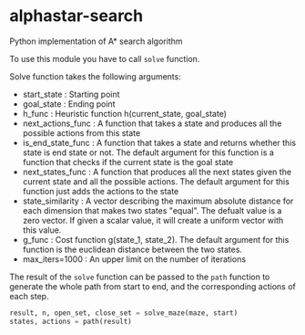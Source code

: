 # alphastar-search
Python implementation of A* search algorithm

To use this module you have to call `solve` function.

Solve function takes the following arguments:
*  start_state        : Starting point
*  goal_state         : Ending point
*  h_func             : Heuristic function h(current_state, goal_state)
*  next_actions_func  : A function that takes a state and produces all the possible actions from this state
*  is_end_state_func  : A function that takes a state and returns whether this state is end state or not. 
The default argument for this function is a function that checks if the current state is the goal state
*  next_states_func   : A function that produces all the next states given the current state and all the possible actions.
The default argument for this function just adds the actions to the state
*  state_similarity   : A vector describing the maximum absolute distance for each dimension that 
makes two states "equal". The defualt value is a zero vector. If given a scalar value, it will create
a uniform vector with this value.
*  g_func             : Cost function g(state_1, state_2). The default argument for this function is the euclidean
 distance between the two states.
*  max_iters=1000         : An upper limit on the number of iterations

The result of the `solve` function can be passed to the `path` function to generate the whole 
path from start to end, and the corresponding actions of each step.

```python
result, n, open_set, close_set = solve_maze(maze, start)
states, actions = path(result)
```

